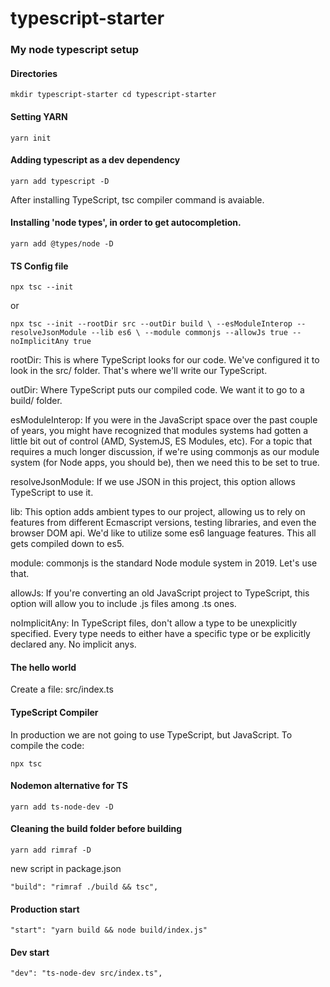 # typescript-starter
### My node typescript setup

#### Directories
`mkdir typescript-starter
cd typescript-starter`

#### Setting YARN
`yarn init`

#### Adding typescript as a dev dependency
`yarn add typescript -D`

After installing TypeScript, tsc compiler command is avaiable.

#### Installing 'node types', in order to get autocompletion.
`yarn add @types/node -D`

#### TS Config file
`npx tsc --init`

or 

`npx tsc --init --rootDir src --outDir build \
--esModuleInterop --resolveJsonModule --lib es6 \
--module commonjs --allowJs true --noImplicitAny true`

rootDir: This is where TypeScript looks for our code. We've configured it to look in the src/ folder. That's where we'll write our TypeScript.

outDir: Where TypeScript puts our compiled code. We want it to go to a build/ folder.

esModuleInterop: If you were in the JavaScript space over the past couple of years, you might have recognized that modules systems had gotten a little bit out of control (AMD, SystemJS, ES Modules, etc). For a topic that requires a much longer discussion, if we're using commonjs as our module system (for Node apps, you should be), then we need this to be set to true.

resolveJsonModule: If we use JSON in this project, this option allows TypeScript to use it.

lib: This option adds ambient types to our project, allowing us to rely on features from different Ecmascript versions, testing libraries, and even the browser DOM api. We'd like to utilize some es6 language features. This all gets compiled down to es5.

module: commonjs is the standard Node module system in 2019. Let's use that.

allowJs: If you're converting an old JavaScript project to TypeScript, this option will allow you to include .js files among .ts ones.

noImplicitAny: In TypeScript files, don't allow a type to be unexplicitly specified. Every type needs to either have a specific type or be explicitly declared any. No implicit anys.

#### The hello world
Create a file: src/index.ts

#### TypeScript Compiler
In production we are not going to use TypeScript, but JavaScript. To compile the code:

`npx tsc`

#### Nodemon alternative for TS
`yarn add ts-node-dev -D`

#### Cleaning the build folder before building
`yarn add rimraf -D`

new script in package.json

`"build": "rimraf ./build && tsc",`

#### Production start

`"start": "yarn build && node build/index.js"`

#### Dev start
`"dev": "ts-node-dev src/index.ts",`


